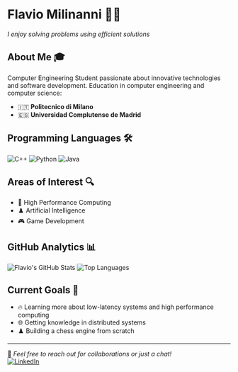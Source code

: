 # Flavio Milinanni 👨‍💻
*I enjoy solving problems using efficient solutions*
## About Me 🎓
Computer Engineering Student passionate about innovative technologies and software development.
Education in computer engineering and computer science:
- 🇮🇹 **Politecnico di Milano**
- 🇪🇸 **Universidad Complutense de Madrid**

## Programming Languages 🛠️

![C++](https://img.shields.io/badge/C%2B%2B-00599C?style=for-the-badge&logo=c%2B%2B&logoColor=white)
![Python](https://img.shields.io/badge/Python-3776AB?style=for-the-badge&logo=python&logoColor=white)
![Java](https://img.shields.io/badge/Java-ED8B00?style=for-the-badge&logo=openjdk&logoColor=white)

## Areas of Interest 🔍
- 🚀 High Performance Computing
- ♟️ Artificial Intelligence
- 🎮 Game Development

## GitHub Analytics 📊
![Flavio's GitHub Stats](https://github-readme-stats.vercel.app/api?username=FlavioMili&show_icons=true&theme=radical&count_private=true)
![Top Languages](https://github-readme-stats.vercel.app/api/top-langs/?username=FlavioMili&layout=compact&theme=radical)

## Current Goals 🎯
- 🔥 Learning more about low-latency systems and high performance computing
- 🌐 Getting knowledge in distributed systems
- ♟️ Building a chess engine from scratch

---
💬 *Feel free to reach out for collaborations or just a chat!*<br>
[![LinkedIn](https://img.shields.io/badge/LinkedIn-0077B5?style=for-the-badge&logo=linkedin&logoColor=white)](https://linkedin.com/in/flaviomilinanni)
